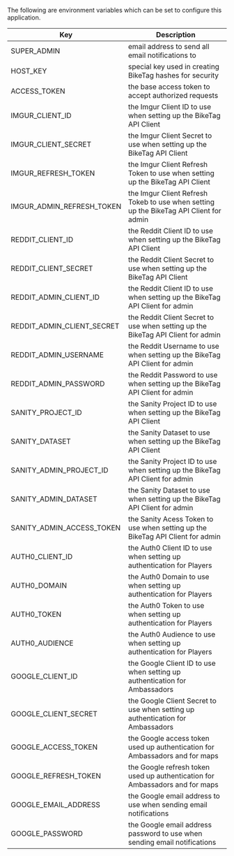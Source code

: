 The following are environment variables which can be set to configure this application.

| Key                        | Description                                                                            |
| -------------------------- | -------------------------------------------------------------------------------------- |
| SUPER_ADMIN                | email address to send all email notifications to                                       |
| HOST_KEY                   | special key used in creating BikeTag hashes for security                               |
| ACCESS_TOKEN               | the base access token to accept authorized requests                                    |
| IMGUR_CLIENT_ID            | the Imgur Client ID to use when setting up the BikeTag API Client                      |
| IMGUR_CLIENT_SECRET        | the Imgur Client Secret to use when setting up the BikeTag API Client                  |
| IMGUR_REFRESH_TOKEN        | the Imgur Client Refresh Token to use when setting up the BikeTag API Client           |
| IMGUR_ADMIN_REFRESH_TOKEN  | the Imgur Client Refresh Tokeb to use when setting up the BikeTag API Client for admin |
| REDDIT_CLIENT_ID           | the Reddit Client ID to use when setting up the BikeTag API Client                     |
| REDDIT_CLIENT_SECRET       | the Reddit Client Secret to use when setting up the BikeTag API Client                 |
| REDDIT_ADMIN_CLIENT_ID     | the Reddit Client ID to use when setting up the BikeTag API Client for admin           |
| REDDIT_ADMIN_CLIENT_SECRET | the Reddit Client Secret to use when setting up the BikeTag API Client for admin       |
| REDDIT_ADMIN_USERNAME      | the Reddit Username to use when setting up the BikeTag API Client for admin            |
| REDDIT_ADMIN_PASSWORD      | the Reddit Password to use when setting up the BikeTag API Client for admin            |
| SANITY_PROJECT_ID          | the Sanity Project ID to use when setting up the BikeTag API Client                    |
| SANITY_DATASET             | the Sanity Dataset to use when setting up the BikeTag API Client                       |
| SANITY_ADMIN_PROJECT_ID    | the Sanity Project ID to use when setting up the BikeTag API Client for admin          |
| SANITY_ADMIN_DATASET       | the Sanity Dataset to use when setting up the BikeTag API Client for admin             |
| SANITY_ADMIN_ACCESS_TOKEN  | the Sanity Acess Token to use when setting up the BikeTag API Client for admin         |
| AUTH0_CLIENT_ID            | the Auth0 Client ID to use when setting up authentication for Players                  |
| AUTH0_DOMAIN               | the Auth0 Domain to use when setting up authentication for Players                     |
| AUTH0_TOKEN                | the Auth0 Token to use when setting up authentication for Players                      |
| AUTH0_AUDIENCE             | the Auth0 Audience to use when setting up authentication for Players                   |
| GOOGLE_CLIENT_ID           | the Google Client ID to use when setting up authentication for Ambassadors             |
| GOOGLE_CLIENT_SECRET       | the Google Client Secret to use when setting up authentication for Ambassadors         |
| GOOGLE_ACCESS_TOKEN        | the Google access token used up authentication for Ambassadors and for maps            |
| GOOGLE_REFRESH_TOKEN       | the Google refresh token used up authentication for Ambassadors and for maps           |
| GOOGLE_EMAIL_ADDRESS       | the Google email address to use when sending email notifications                       |
| GOOGLE_PASSWORD            | the Google email address password to use when sending email notifications              |
